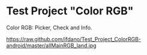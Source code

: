 # Test Project "Color RGB"

Color RGB: Picker, Check and Info.

https://raw.github.com/ifdano/Test_Project_ColorRGB-android/master/allMainRGB_land.jpg
